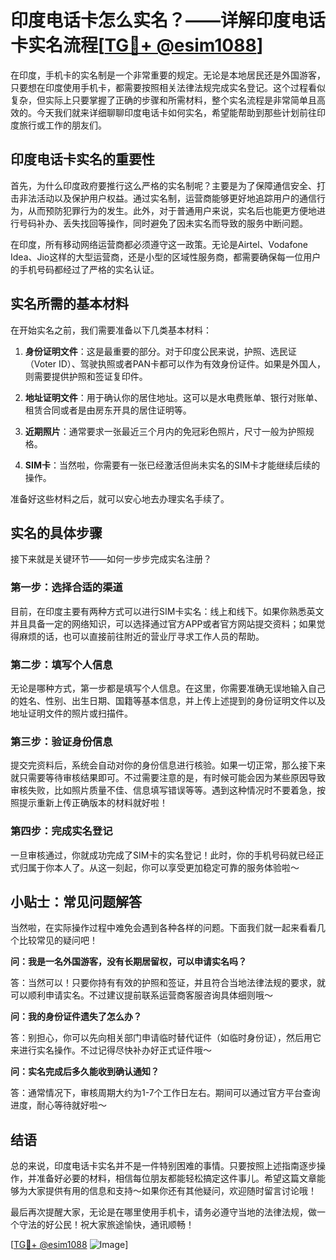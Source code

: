 # 印度电话卡怎么实名？——详解印度电话卡实名流程[[TG💪+ @esim1088](https://t.me/s/esim1088)]

在印度，手机卡的实名制是一个非常重要的规定。无论是本地居民还是外国游客，只要想在印度使用手机卡，都需要按照相关法律法规完成实名登记。这个过程看似复杂，但实际上只要掌握了正确的步骤和所需材料，整个实名流程是非常简单且高效的。今天我们就来详细聊聊印度电话卡如何实名，希望能帮助到那些计划前往印度旅行或工作的朋友们。

## 印度电话卡实名的重要性

首先，为什么印度政府要推行这么严格的实名制呢？主要是为了保障通信安全、打击非法活动以及保护用户权益。通过实名制，运营商能够更好地追踪用户的通信行为，从而预防犯罪行为的发生。此外，对于普通用户来说，实名后也能更方便地进行号码补办、丢失找回等操作，同时避免了因未实名而导致的服务中断问题。

在印度，所有移动网络运营商都必须遵守这一政策。无论是Airtel、Vodafone Idea、Jio这样的大型运营商，还是小型的区域性服务商，都需要确保每一位用户的手机号码都经过了严格的实名认证。

## 实名所需的基本材料

在开始实名之前，我们需要准备以下几类基本材料：

1. **身份证明文件**：这是最重要的部分。对于印度公民来说，护照、选民证（Voter ID）、驾驶执照或者PAN卡都可以作为有效身份证件。如果是外国人，则需要提供护照和签证复印件。

2. **地址证明文件**：用于确认你的居住地址。这可以是水电费账单、银行对账单、租赁合同或者是由房东开具的居住证明等。

3. **近期照片**：通常要求一张最近三个月内的免冠彩色照片，尺寸一般为护照规格。

4. **SIM卡**：当然啦，你需要有一张已经激活但尚未实名的SIM卡才能继续后续的操作。

准备好这些材料之后，就可以安心地去办理实名手续了。

## 实名的具体步骤

接下来就是关键环节——如何一步步完成实名注册？

### 第一步：选择合适的渠道

目前，在印度主要有两种方式可以进行SIM卡实名：线上和线下。如果你熟悉英文并且具备一定的网络知识，可以选择通过官方APP或者官方网站提交资料；如果觉得麻烦的话，也可以直接前往附近的营业厅寻求工作人员的帮助。

### 第二步：填写个人信息

无论是哪种方式，第一步都是填写个人信息。在这里，你需要准确无误地输入自己的姓名、性别、出生日期、国籍等基本信息，并上传上述提到的身份证明文件以及地址证明文件的照片或扫描件。

### 第三步：验证身份信息

提交完资料后，系统会自动对你的身份信息进行核验。如果一切正常，那么接下来就只需要等待审核结果即可。不过需要注意的是，有时候可能会因为某些原因导致审核失败，比如照片质量不佳、信息填写错误等等。遇到这种情况时不要着急，按照提示重新上传正确版本的材料就好啦！

### 第四步：完成实名登记

一旦审核通过，你就成功完成了SIM卡的实名登记！此时，你的手机号码就已经正式归属于你本人了。从这一刻起，你可以享受更加稳定可靠的服务体验啦～

## 小贴士：常见问题解答

当然啦，在实际操作过程中难免会遇到各种各样的问题。下面我们就一起来看看几个比较常见的疑问吧！

**问：我是一名外国游客，没有长期居留权，可以申请实名吗？**

答：当然可以！只要你持有有效的护照和签证，并且符合当地法律法规的要求，就可以顺利申请实名。不过建议提前联系运营商客服咨询具体细则哦～

**问：我的身份证件遗失了怎么办？**

答：别担心，你可以先向相关部门申请临时替代证件（如临时身份证），然后用它来进行实名操作。不过记得尽快补办好正式证件哦～

**问：实名完成后多久能收到确认通知？**

答：通常情况下，审核周期大约为1-7个工作日左右。期间可以通过官方平台查询进度，耐心等待就好啦～

## 结语

总的来说，印度电话卡实名并不是一件特别困难的事情。只要按照上述指南逐步操作，并准备好必要的材料，相信每位朋友都能轻松搞定这件事儿。希望这篇文章能够为大家提供有用的信息和支持～如果你还有其他疑问，欢迎随时留言讨论哦！

最后再次提醒大家，无论是在哪里使用手机卡，请务必遵守当地的法律法规，做一个守法的好公民！祝大家旅途愉快，通讯顺畅！

[[TG💪+ @esim1088](https://t.me/s/esim1088) ![Image](https://i.postimg.cc/4NQfJmqS/Snipaste-2025-05-13-00-14-12.png)]